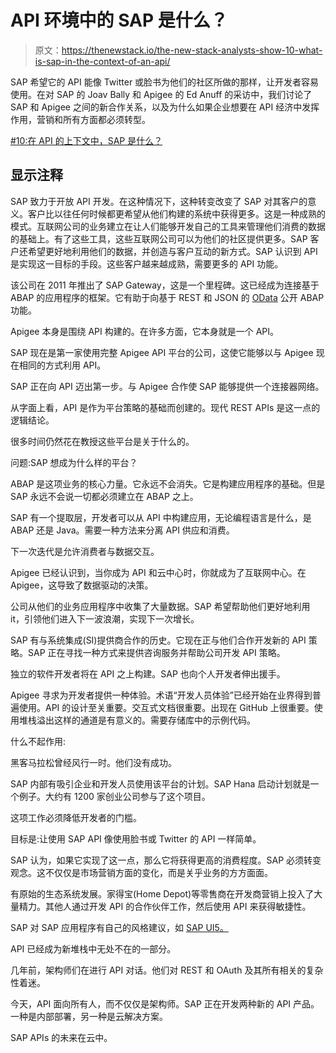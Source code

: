 # API 环境中的 SAP 是什么？

> 原文：<https://thenewstack.io/the-new-stack-analysts-show-10-what-is-sap-in-the-context-of-an-api/>

SAP 希望它的 API 能像 Twitter 或脸书为他们的社区所做的那样，让开发者容易使用。在对 SAP 的 Joav Bally 和 Apigee 的 Ed Anuff 的采访中，我们讨论了 SAP 和 Apigee 之间的新合作关系，以及为什么如果企业想要在 API 经济中发挥作用，营销和所有方面都必须转型。

[#10:在 API 的上下文中，SAP 是什么？](https://thenewstack.simplecast.com/episodes/10-what-is-sap-in-the-context-of-an-api)

## 显示注释

SAP 致力于开放 API 开发。在这种情况下，这种转变改变了 SAP 对其客户的意义。客户比以往任何时候都更希望从他们构建的系统中获得更多。这是一种成熟的模式。互联网公司的业务建立在让人们能够开发自己的工具来管理他们消费的数据的基础上。有了这些工具，这些互联网公司可以为他们的社区提供更多。SAP 客户还希望更好地利用他们的数据，并创造与客户互动的新方式。SAP 认识到 API 是实现这一目标的手段。这些客户越来越成熟，需要更多的 API 功能。

该公司在 2011 年推出了 SAP Gateway，这是一个里程碑。这已经成为连接基于 ABAP 的应用程序的框架。它有助于向基于 REST 和 JSON 的 [OData](http://odata.org) 公开 ABAP 功能。

Apigee 本身是围绕 API 构建的。在许多方面，它本身就是一个 API。

SAP 现在是第一家使用完整 Apigee API 平台的公司，这使它能够以与 Apigee 现在相同的方式利用 API。

SAP 正在向 API 迈出第一步。与 Apigee 合作使 SAP 能够提供一个连接器网络。

从字面上看，API 是作为平台策略的基础而创建的。现代 REST APIs 是这一点的逻辑结论。

很多时间仍然花在教授这些平台是关于什么的。

问题:SAP 想成为什么样的平台？

ABAP 是这项业务的核心力量。它永远不会消失。它是构建应用程序的基础。但是 SAP 永远不会说一切都必须建立在 ABAP 之上。

SAP 有一个提取层，开发者可以从 API 中构建应用，无论编程语言是什么，是 ABAP 还是 Java。需要一种方法来分离 API 供应和消费。

下一次迭代是允许消费者与数据交互。

Apigee 已经认识到，当你成为 API 和云中心时，你就成为了互联网中心。在 Apigee，这导致了数据驱动的决策。

公司从他们的业务应用程序中收集了大量数据。SAP 希望帮助他们更好地利用 it，引领他们进入下一波浪潮，实现下一次增长。

SAP 有与系统集成(SI)提供商合作的历史。它现在正与他们合作开发新的 API 策略。SAP 正在寻找一种方式来提供咨询服务并帮助公司开发 API 策略。

独立的软件开发者将在 API 之上构建。SAP 也向个人开发者伸出援手。

Apigee 寻求为开发者提供一种体验。术语“开发人员体验”已经开始在业界得到普遍使用。API 的设计至关重要。交互式文档很重要。出现在 GitHub 上很重要。使用堆栈溢出这样的通道是有意义的。需要存储库中的示例代码。

什么不起作用:

黑客马拉松曾经风行一时。他们没有成功。

SAP 内部有吸引企业和开发人员使用该平台的计划。SAP Hana 启动计划就是一个例子。大约有 1200 家创业公司参与了这个项目。

这项工作必须降低开发者的门槛。

目标是:让使用 SAP API 像使用脸书或 Twitter 的 API 一样简单。

SAP 认为，如果它实现了这一点，那么它将获得更高的消费程度。SAP 必须转变观念。这不仅仅是市场营销方面的变化，而是关乎业务的方方面面。

有原始的生态系统发展。家得宝(Home Depot)等零售商在开发商营销上投入了大量精力。其他人通过开发 API 的合作伙伴工作，然后使用 API 来获得敏捷性。

SAP 对 SAP 应用程序有自己的风格建议，如 [SAP UI5。](https://thenewstack.io/saps-openui5-javascript-library-is-surprisingly-well-done-comparable-to-angularjs/)

API 已经成为新堆栈中无处不在的一部分。

几年前，架构师们在进行 API 对话。他们对 REST 和 OAuth 及其所有相关的复杂性着迷。

今天，API 面向所有人，而不仅仅是架构师。SAP 正在开发两种新的 API 产品。一种是内部部署，另一种是云解决方案。

SAP APIs 的未来在云中。

<svg xmlns:xlink="http://www.w3.org/1999/xlink" viewBox="0 0 68 31" version="1.1"><title>Group</title> <desc>Created with Sketch.</desc></svg>